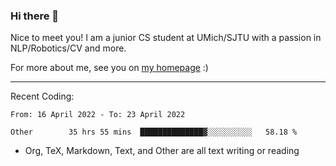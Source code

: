 ### Hi there 👋

Nice to meet you! I am a junior CS student at UMich/SJTU with a passion in NLP/Robotics/CV and more. 

For more about me, see you on [my homepage](https://jiayipan.me) :)

---

Recent Coding:
<!--START_SECTION:waka-->

```text
From: 16 April 2022 - To: 23 April 2022

Other        35 hrs 55 mins  ██████████████▓░░░░░░░░░░   58.18 %
```

<!--END_SECTION:waka-->
- Org, TeX, Markdown, Text, and Other are all text writing or reading
